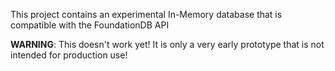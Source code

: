 This project contains an experimental In-Memory database that is compatible with the FoundationDB API

**WARNING**: This doesn't work yet! It is only a very early prototype that is not intended for production use!